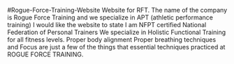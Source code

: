 #Rogue-Force-Training-Website
Website for RFT. 
  The name of the company is Rogue Force Training and we specialize in APT (athletic performance training) 
  I would like the website to state I am NFPT certified National Federation of Personal Trainers 
  We specialize in Holistic Functional Training for all fitness levels. 
  Proper body alignment Proper breathing techniques and Focus are just a few of the things that essential techniques practiced at ROGUE     FORCE TRAINING. 
